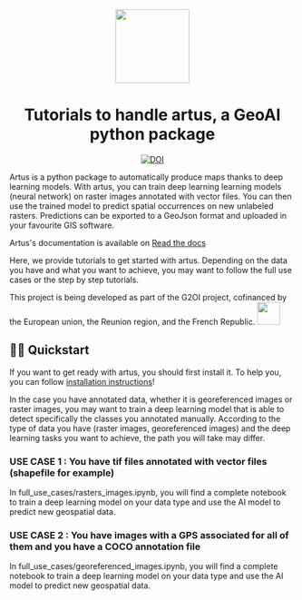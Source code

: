 <div align="center">

<img src="https://github.com/6tronl/artus/blob/main/docs/logo_artus.png?raw=True" height="130px">

# Tutorials to handle artus, a GeoAI python package

[![DOI](https://zenodo.org/badge/DOI/10.5281/zenodo.7984605.svg)](https://doi.org/10.5281/zenodo.7984605)
</div>



Artus is a python package to automatically produce maps thanks to deep learning models. With artus, you can train deep learning learning models (neural network)
on raster images annotated with vector files. You can then use the trained model to predict spatial occurrences on new unlabeled rasters. Predictions can be exported to a GeoJson format and uploaded in your favourite GIS software.

Artus's documentation is available on [Read the docs](https://artus.readthedocs.io/en/latest/)

Here, we provide tutorials to get started with artus. Depending on the data you have and what you want to achieve, you may want to follow the full use cases or the step by step tutorials.

This project is being developed as part of the G2OI project, cofinanced by the European union, the Reunion region, and the French Republic.
<img src="https://github.com/6tronl/artus/blob/main/docs/logos_partenaires.png?raw=True" height="40px">

## :man_student: Quickstart
If you want to get ready with artus, you should first install it. To help you, you can follow [installation instructions](https://artus.readthedocs.io/en/latest/installation.html)!

In the case you have annotated data, whether it is georeferenced images or raster images, you may want to train a deep learning model that is able to detect specifically the classes you annotated manually. According to the type of data you have (raster images, georeferenced images) and the deep learning tasks you want to achieve, the path you will take may differ. 

### USE CASE 1 : You have tif files annotated with vector files (shapefile for example)
In full_use_cases/rasters_images.ipynb, you will find a complete notebook to train a deep learning model on your data type and use the AI model to predict new geospatial data.

### USE CASE 2 : You have images with a GPS associated for all of them and you have a COCO annotation file
In full_use_cases/georeferenced_images.ipynb, you will find a complete notebook to train a deep learning model on your data type and use the AI model to predict new geospatial data.




